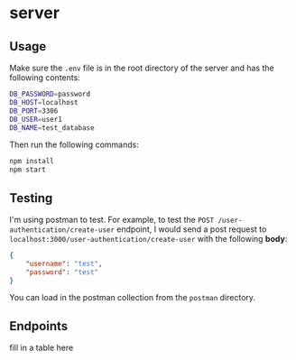 # server

## Usage

Make sure the `.env` file is in the root directory of the server and has the following contents:

```bash
DB_PASSWORD=password
DB_HOST=localhost
DB_PORT=3306
DB_USER=user1
DB_NAME=test_database
```

Then run the following commands:

```bash
npm install
npm start
```

## Testing

I'm using postman to test. For example, to test the `POST /user-authentication/create-user` endpoint, I would send a post request to `localhost:3000/user-authentication/create-user` with the following **body**:

```json
{
    "username": "test",
    "password": "test"
}
```

You can load in the postman collection from the `postman` directory.

## Endpoints

fill in a table here